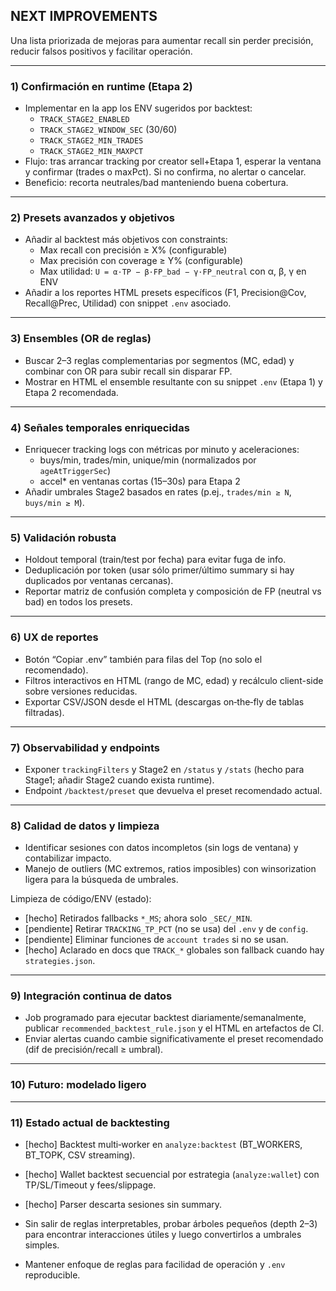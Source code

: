 ## NEXT IMPROVEMENTS

Una lista priorizada de mejoras para aumentar recall sin perder precisión, reducir falsos positivos y facilitar operación.

---

### 1) Confirmación en runtime (Etapa 2)

- Implementar en la app los ENV sugeridos por backtest:
    - `TRACK_STAGE2_ENABLED`
    - `TRACK_STAGE2_WINDOW_SEC` (30/60)
    - `TRACK_STAGE2_MIN_TRADES`
    - `TRACK_STAGE2_MIN_MAXPCT`
- Flujo: tras arrancar tracking por creator sell+Etapa 1, esperar la ventana y confirmar (trades o maxPct). Si no confirma, no alertar o cancelar.
- Beneficio: recorta neutrales/bad manteniendo buena cobertura.

---

### 2) Presets avanzados y objetivos

- Añadir al backtest más objetivos con constraints:
    - Max recall con precisión ≥ X% (configurable)
    - Max precisión con coverage ≥ Y% (configurable)
    - Max utilidad: `U = α·TP − β·FP_bad − γ·FP_neutral` con α, β, γ en ENV
- Añadir a los reportes HTML presets específicos (F1, Precision@Cov, Recall@Prec, Utilidad) con snippet `.env` asociado.

---

### 3) Ensembles (OR de reglas)

- Buscar 2–3 reglas complementarias por segmentos (MC, edad) y combinar con OR para subir recall sin disparar FP.
- Mostrar en HTML el ensemble resultante con su snippet `.env` (Etapa 1) y Etapa 2 recomendada.

---

### 4) Señales temporales enriquecidas

- Enriquecer tracking logs con métricas por minuto y aceleraciones:
    - buys/min, trades/min, unique/min (normalizados por `ageAtTriggerSec`)
    - accel\* en ventanas cortas (15–30s) para Etapa 2
- Añadir umbrales Stage2 basados en rates (p.ej., `trades/min ≥ N`, `buys/min ≥ M`).

---

### 5) Validación robusta

- Holdout temporal (train/test por fecha) para evitar fuga de info.
- Deduplicación por token (usar sólo primer/último summary si hay duplicados por ventanas cercanas).
- Reportar matriz de confusión completa y composición de FP (neutral vs bad) en todos los presets.

---

### 6) UX de reportes

- Botón “Copiar .env” también para filas del Top (no solo el recomendado).
- Filtros interactivos en HTML (rango de MC, edad) y recálculo client-side sobre versiones reducidas.
- Exportar CSV/JSON desde el HTML (descargas on‑the‑fly de tablas filtradas).

---

### 7) Observabilidad y endpoints

- Exponer `trackingFilters` y Stage2 en `/status` y `/stats` (hecho para Stage1; añadir Stage2 cuando exista runtime).
- Endpoint `/backtest/preset` que devuelva el preset recomendado actual.

---

### 8) Calidad de datos y limpieza

- Identificar sesiones con datos incompletos (sin logs de ventana) y contabilizar impacto.
- Manejo de outliers (MC extremos, ratios imposibles) con winsorization ligera para la búsqueda de umbrales.

Limpieza de código/ENV (estado):

- [hecho] Retirados fallbacks `*_MS`; ahora solo `_SEC/_MIN`.
- [pendiente] Retirar `TRACKING_TP_PCT` (no se usa) del `.env` y de `config`.
- [pendiente] Eliminar funciones de `account trades` si no se usan.
- [hecho] Aclarado en docs que `TRACK_*` globales son fallback cuando hay `strategies.json`.

---

### 9) Integración continua de datos

- Job programado para ejecutar backtest diariamente/semanalmente, publicar `recommended_backtest_rule.json` y el HTML en artefactos de CI.
- Enviar alertas cuando cambie significativamente el preset recomendado (dif de precisión/recall ≥ umbral).

---

### 10) Futuro: modelado ligero

---

### 11) Estado actual de backtesting

- [hecho] Backtest multi‑worker en `analyze:backtest` (BT_WORKERS, BT_TOPK, CSV streaming).
- [hecho] Wallet backtest secuencial por estrategia (`analyze:wallet`) con TP/SL/Timeout y fees/slippage.
- [hecho] Parser descarta sesiones sin summary.

- Sin salir de reglas interpretables, probar árboles pequeños (depth 2–3) para encontrar interacciones útiles y luego convertirlos a umbrales simples.
- Mantener enfoque de reglas para facilidad de operación y `.env` reproducible.
